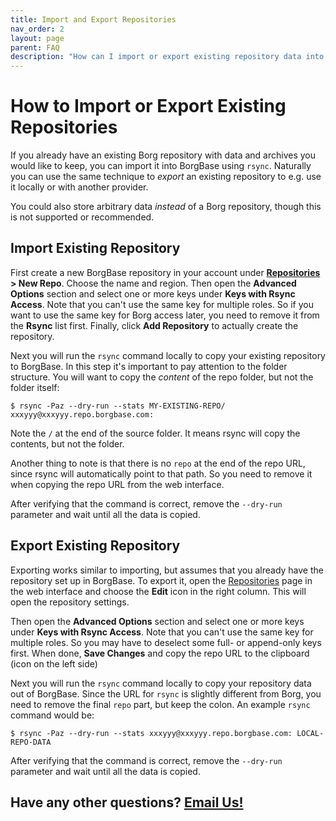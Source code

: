 ```yaml
---
title: Import and Export Repositories
nav_order: 2
layout: page
parent: FAQ
description: "How can I import or export existing repository data into BorgBase?"
---
```

# How to Import or Export Existing Repositories

If you already have an existing Borg repository with data and archives you would like to keep, you can import it into BorgBase using `rsync`. Naturally you can use the same technique to *export* an existing repository to e.g. use it locally or with another provider.

You could also store arbitrary data *instead* of a Borg repository, though this is not supported or recommended.

## Import Existing Repository

First create a new BorgBase repository in your account under **[Repositories](https://www.borgbase.com/repositories) > New Repo**. Choose the name and region. Then open the **Advanced Options** section and select one or more keys under **Keys with Rsync Access**. Note that you can't use the same key for multiple roles. So if you want to use the same key for Borg access later, you need to remove it from the **Rsync** list first. Finally, click **Add Repository** to actually create the repository.

Next you will run the `rsync` command locally to copy your existing repository to BorgBase. In this step it's important to pay attention to the folder structure. You will want to copy the *content* of the repo folder, but not the folder itself:

```
$ rsync -Paz --dry-run --stats MY-EXISTING-REPO/ xxxyyy@xxxyyy.repo.borgbase.com:
```

Note the `/` at the end of the source folder. It means rsync will copy the contents, but not the folder.

Another thing to note is that there is no `repo` at the end of the repo URL, since rsync will automatically point to that path. So you need to remove it when copying the repo URL from the web interface.

After verifying that the command is correct, remove the `--dry-run` parameter and wait until all the data is copied.


## Export Existing Repository

Exporting works similar to importing, but assumes that you already have the repository set up in BorgBase. To export it, open the [Repositories](https://www.borgbase.com/repositories) page in the web interface and choose the **Edit** icon in the right column. This will open the repository settings.

Then open the **Advanced Options** section and select one or more keys under **Keys with Rsync Access**. Note that you can't use the same key for multiple roles. So you may have to deselect some full- or append-only keys first. When done, **Save Changes** and copy the repo URL to the clipboard (icon on the left side)

Next you will run the `rsync` command locally to copy your repository data out of BorgBase. Since the URL for `rsync` is slightly different from Borg, you need to remove the final `repo` part, but keep the colon. An example `rsync` command would be:

```
$ rsync -Paz --dry-run --stats xxxyyy@xxxyyy.repo.borgbase.com: LOCAL-REPO-DATA
```

After verifying that the command is correct, remove the `--dry-run` parameter and wait until all the data is copied.

## Have any other questions? [Email Us!](mailto:hello@borgbase.com)
